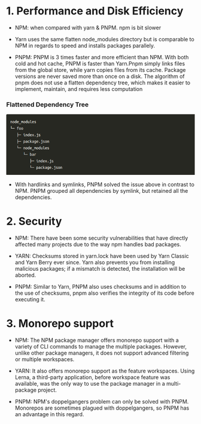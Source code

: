 # 1. Performance and Disk Efficiency
- NPM: when compared with yarn & PNPM. npm is bit slower

- Yarn uses the same flatten node_modules directory but is comparable to NPM in regards to speed and installs packages parallely.

- PNPM: PNPM is 3 times faster and more efficient than NPM.  With both cold and hot cache, PNPM is faster than Yarn.Pnpm simply links files from the global store, while yarn copies files from its cache. Package versions are never saved more than once on a disk. The algorithm of pnpm does not use a flatten dependency tree, which makes it easier to implement, maintain, and requires less computation

### Flattened Dependency Tree
![alt text](flattened.png 'flattened')

- With hardlinks and symlinks, PNPM solved the issue above in contrast to NPM. PNPM grouped all dependencies by symlink, but retained all the dependencies.



# 2. Security
- NPM: There have been some security vulnerabilities that have directly affected many projects due to the way npm handles bad packages.

- YARN: Checksums stored in yarn.lock have been used by Yarn Classic and Yarn Berry ever since. Yarn also prevents you from installing malicious packages; if a mismatch is detected, the installation will be aborted.

- PNPM: Similar to Yarn, PNPM also uses checksums and in addition to the use of checksums, pnpm also verifies the integrity of its code before executing it.


# 3. Monorepo support

- NPM: The NPM package manager offers monorepo support with a variety of CLI commands to manage the multiple packages. However, unlike other package managers, it does not support advanced filtering or multiple workspaces.

- YARN: It also offers monorepo support as the feature workspaces. Using Lerna, a third-party application, before workspace feature was available, was the only way to use the package manager in a multi-package project.

- PNPM: NPM's doppelgangers problem can only be solved with PNPM. Monorepos are sometimes plagued with doppelgangers, so PNPM has an advantage in this regard.